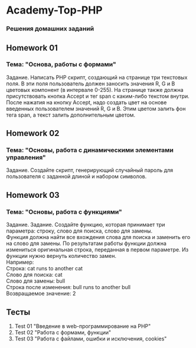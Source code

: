 # Academy-Top-PHP

### Решения домашних заданий

## Homework 01

### Тема: "Основа, работы с формами"

Задание. Написать РНР скрипт, создающий на странице три текстовых поля. В эти поля пользователь должен заносить значения R, G и В цветовых компонент (в интервале 0-255). На странице также должна присутствовать кнопка Accept и тег span с каким-либо текстом внутри.    
После нажатия на кнопку Accept, надо создать цвет на основе введенных пользователем значений R, G и В. Этим цветом залить фон тега span, а текст залить дополнительным цветом.

## Homework 02

### Тема: "Основы, работа с динамическими элементами управления"

Задание. Создайте скрипт, генерирующий случайный пароль для пользователя с заданной длиной и набором символов.

## Homework 03

### Тема: "Основы, работа с функциями"

Задание. Задание. Создайте функцию, которая принимает три параметра: строку, слово для поиска, слово для замены.    
Функция должна найти все вхождения слова для поиска и заменить его на слово для замены. По результатам работы функции должна измениться оригинальная строка, переданная в первом параметре. Из функции нужно вернуть количество замен.    
Например:    
Строка: cat runs to another cat    
Слово для поиска: cat    
Слово для замены: bull    
Строка после изменения: bull runs to another bull    
Возвращаемое значение: 2

## Тесты

1. Test 01 "Введение в web-программирование на PHP"
2. Test 02 "Работа с формами, функции"
3. Test 03 "Работа с файлами, ошибки и исключения, cookies"
